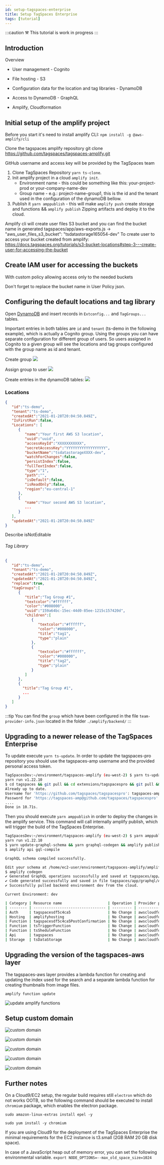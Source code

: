 ```yaml
---
id: setup-tagspaces-enterprise
title: Setup TagSpaces Enterprise
tags: [tutorial]
---
```


:::caution
⚒ This tutorial is work in progress
:::

## Introduction

Overview

<!-- ![Amplify SW architecture]() -->

- User management - Cognito
- File hosting - S3
- Configuration data for the location and tag libraries - DynamoDB
- Access to DynamoDB - GraphQL

- Amplify, Cloudformation

## Initial setup of the amplify project

Before you start it's need to install amplify CLI:
`npm install -g @aws-amplify/cli`

Clone the tagspaces amplify repository
git clone https://github.com/tagspaces/tagspaces-amplify.git

GitHub username and access key will be provided by the TagSpaces team

1. Clone TagSpaces Repository `yarn ts-clone`.
2. Init amplify project in a cloud `amplify init`.
   - Environment name - this could be something like this: your-project-prod or your-company-name-dev
   - Group name - e.g.: project-name-group1, this is the id and the tenant used in the configuration of the dynamoDB bellow.
3. Publish it `yarn amppublish` - this will make `amplify push` create storage and functions && `amplify publish` Zipping artifacts and deploy it to the cloud.

Amplify cli will create user files S3 bucket and you can find the bucket name in generated tagspaces/app/aws-exports.js -> "aws_user_files_s3_bucket": "tsdatastorage165054-dev"
To create user to access your bucket created from amplify:
https://docs.tagspaces.org/tutorials/s3-bucket-locations#step-3---create-user-for-accessing-the-bucket

## Create IAM user for accessing the buckets

With custom policy allowing access only to the needed buckets

Don't forget to replace the bucket name in User Policy json.

## Configuring the default locations and tag library

Open [DynamoDB](https://eu-central-1.console.aws.amazon.com/dynamodb) and insert records in `Extconfig...` and `TagGroups...` tables.

Important entries in both tables are `id` and `tenant` (ts-demo in the following example), which is actually a Cognito group. Using the groups you can have separate configuration for different group of users. So users assigned in Cognito to a given group will see the locations and tag groups configured with the group name as id and tenant.

Create group
![](setup-tagspaces-enterprise/cognito-create-group.png)

Assign group to user
![](setup-tagspaces-enterprise/cognito-assign-group-to-user.png)

Create entries in the dynamoDB tables:
![](setup-tagspaces-enterprise/dynamodb-create-items-in-tables.png)

### Locations

```json
{
   "id":"ts-demo",
   "tenant":"ts-demo",
   "createdAt":"2021-01-28T20:04:50.849Z",
   "IsFirstRun":false,
   "Locations": [
      {
         "name":"Your first AWS S3 location",
         "uuid":"uuid",
         "accessKeyId":"XXXXXXXXXXX",
         "secretAccessKey":"YYYYYYYYYYYYYYYYYY",
         "bucketName":"tsdatastorageXXXX-dev",
         "watchForChanges":false,
         "persistIndex":false,
         "fullTextIndex":false,
         "type":"1",
         "path":"",
         "isDefault":false,
         "isReadOnly":false,
         "region":"eu-central-1"
      },
      {
         "name":"Your second AWS S3 location",
         ...
      }
   ],
   "updatedAt":"2021-01-28T20:04:50.849Z"
}
```

Describe isNotEditable

###### Tag Library

```json
{
   "id":"ts-demo",
   "tenant":"ts-demo",
   "createdAt":"2021-01-28T20:04:50.849Z",
   "updatedAt":"2021-01-28T20:04:50.849Z",
   "replace":true,
   "tagGroups":[
      {
         "title":"Tag Group #1",
         "textcolor":"#ffffff",
         "color":"#008000",
         "uuid":"159a64bc-15ec-44d0-85ee-1215c157420d",
         "children":[
            {
               "textcolor":"#ffffff",
               "color":"#008000",
               "title":"tag1",
               "type":"plain"
            },
            {
               "textcolor":"#ffffff",
               "color":"#008000",
               "title":"tag2",
               "type":"plain"
            }
         ]
      },
      {
        "title":"Tag Group #1",
        ...
      }
   ]
}
```

:::tip
You can find the `group` which have been configured in the file `team-provider-info.json` located in the folder `./amplify/backend/`
:::

## Upgrading to a newer release of the TagSpaces Enterprise

To update execute `yarn ts-update`. In order to update the tagspaces-pro repository you should use the tagspaces-amp username and the provided personal access token.

```bash
TagSpacesDev:~/environment/tagspaces-amplify (eu-west-2) $ yarn ts-update
yarn run v1.22.10
$ cd tagspaces && git pull && cd extensions/tagspacespro && git pull && cd ../../..
Already up to date.
Username for 'https://github.com/tagspaces/tagspacespro': tagspaces-amp
Password for 'https://tagspaces-amp@github.com/tagspaces/tagspacespro':
....
Done in 10.71s.
```

Then you should execute `yarn amppublish` in order to deploy the changes in the amplify service. This command will call internally amplify publish, which will trigger the build of the TagSpaces Enterprise.

```bash
TagSpacesDev:~/environment/tagspaces-amplify (eu-west-2) $ yarn amppublish
yarn run v1.22.10
$ yarn update-graphql-schema && yarn graphql-codegen && amplify publish
$ amplify api gql-compile

GraphQL schema compiled successfully.

Edit your schema at /home/ec2-user/environment/tagspaces-amplify/amplify/backend/api/tagspaces/schema.graphql or place .graphql files in a directory at /home/ec2-user/environment/tagspaces-amplify/amplify/backend/api/tagspaces/schema
$ amplify codegen
✔ Generated GraphQL operations successfully and saved at tagspaces/app/graphql
✔ Code generated successfully and saved in file tagspaces/app/graphql/API.ts
✔ Successfully pulled backend environment dev from the cloud.

Current Environment: dev

| Category | Resource name                     | Operation | Provider plugin   |
| -------- | --------------------------------- | --------- | ----------------- |
| Auth     | tagspacesdf5c4ca5                 | No Change | awscloudformation |
| Hosting  | amplifyhosting                    | No Change | awscloudformation |
| Function | tagspacesdf5c4ca5PostConfirmation | No Change | awscloudformation |
| Function | tsTriggerFunction                 | No Change | awscloudformation |
| Function | tsSheduleFunction                 | No Change | awscloudformation |
| Api      | tagspaces                         | No Change | awscloudformation |
| Storage  | tsDataStorage                     | No Change | awscloudformation |

```

## Upgrading the version of the tagspaces-aws layer

The tagspaces-aws layer provides a lambda function for creating and updating the index used for the search and a separate lambda function for creating thumbnails from image files.

```
amplify function update
```

![update amplify functions](setup-tagspaces-enterprise/amplify-configure-function.png)

## Setup custom domain

![custom domain](setup-tagspaces-enterprise/amplify-custom-domain-2.png)

![custom domain](setup-tagspaces-enterprise/amplify-custom-domain-3.png)

![custom domain](setup-tagspaces-enterprise/amplify-custom-domain-4.png)

![custom domain](setup-tagspaces-enterprise/amplify-custom-domain-5.png)

![custom domain](setup-tagspaces-enterprise/amplify-custom-domain-6.png)

## Further notes

On a Cloud9/EC2 setup, the regular build requires still `electron` which do not works OOTB, so the following command should be executed to install `chromium` package, which enables the electron package.

```
sudo amazon-linux-extras install epel -y
```

```
sudo yum install -y chromium
```

If you are using Cloud9 for the deployment of the TagSpaces Enterprise the minimal requirements for the EC2 instance is t3.small (2GB RAM 20 GB disk space).

In case of a JavaScript heap out of memory error, you can set the following environmental variable.
`export NODE_OPTIONS=--max_old_space_size=1024`
